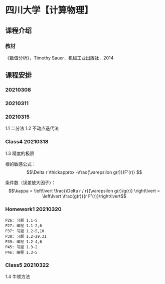 # 四川大学【计算物理】

## 课程介绍

### 教材
《数值分析》，Timothy Sauer，机械工业出版社，2014

## 课程安排

### 20210308

### 20210311

### 20210315

1.1 二分法
1.2 不动点迭代法

### Class4 20210318

1.3 精度的极限

根的敏感公式：
$$\Delta r \thickapprox -\frac{\varepsilon g(r)}{F'(r)} $$

条件数（误差放大因子）：
$$\kappa = \left\lvert \frac{\Delta r / r}{\varepsilon g(r)/g(r)} \right\lvert = \left\lvert \frac{g(r)}{r F'(r)}\right\lvert$$

### Homework1 20210320

    P26: 习题 1.1-5
    P27: 编程 1.1-2,6
    P37: 习题 1.2-5,10
    P38: 习题 1.2-29,31
    P39: 编程 1.2-4,6
    P45: 习题 1.3-2
    P46: 编程 1.3-5

### Class5 20210322 

1.4 牛顿方法 
